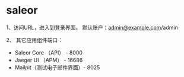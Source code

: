 # saleor
1、访问URL，进入到登录界面。
默认账户：admin@example.com/admin

2、 其它应用组件端口：
- Saleor Core （API） - 8000
- Jaeger UI （APM） - 16686
- Mailpit（测试电子邮件界面）- 8025